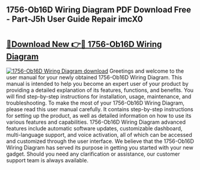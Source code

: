 ## 1756-Ob16D Wiring Diagram PDF Download Free - Part-J5h User Guide Repair imcX0

# <h2><a href="http://dfkcdhr.blite.top/?on=1756-Ob16D+Wiring+Diagram">🔗Download New 👉🔴 1756-Ob16D Wiring Diagram</a></h2>

[![1756-Ob16D Wiring Diagram download](https://i.imgur.com/lujVjoI.png)](http://dfkcdhr.blite.top/?on=1756-Ob16D+Wiring+Diagram)
Greetings and welcome to the user manual for your newly obtained 1756-Ob16D Wiring Diagram. This manual is intended to help you become an expert user of your product by providing a detailed explanation of its features, functions, and benefits. You will find step-by-step instructions for installation, usage, maintenance, and troubleshooting. To make the most of your 1756-Ob16D Wiring Diagram, please read this user manual carefully. It contains step-by-step instructions for setting up the product, as well as detailed information on how to use its various features and capabilities. 1756-Ob16D Wiring Diagram advanced features include automatic software updates, customizable dashboard, multi-language support, and voice activation, all of which can be accessed and customized through the user interface. We believe that the 1756-Ob16D Wiring Diagram has served its purpose in getting you started with your new gadget. Should you need any clarification or assistance, our customer support team is always available.
